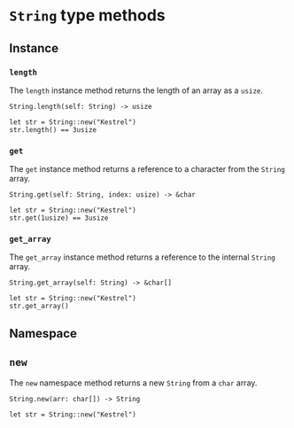 # ```String``` type methods

## Instance
### ```length```
The ```length``` instance method returns the length of an array as a ```usize```.

```String.length(self: String) -> usize```

```
let str = String::new("Kestrel")
str.length() == 3usize
```

### ```get```
The ```get``` instance method returns a reference to a character from the ```String``` array.

```String.get(self: String, index: usize) -> &char```

```
let str = String::new("Kestrel")
str.get(1usize) == 3usize
```

### ```get_array```
The ```get_array``` instance method returns a reference to the internal ```String``` array.

```String.get_array(self: String) -> &char[]```

```
let str = String::new("Kestrel")
str.get_array()
```

## Namespace
## ```new```
The ```new``` namespace method returns a new ```String``` from a ```char``` array. 

```String.new(arr: char[]) -> String```

```
let str = String::new("Kestrel")
```